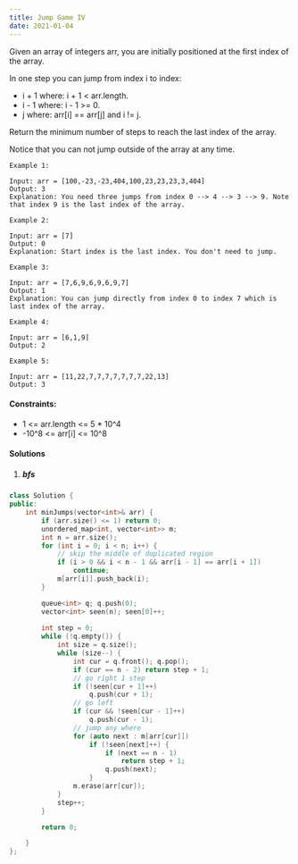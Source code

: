```yaml
---
title: Jump Game IV
date: 2021-01-04
---
```

Given an array of integers arr, you are initially positioned at the first index of the array.

In one step you can jump from index i to index:

-    i + 1 where: i + 1 < arr.length.
-    i - 1 where: i - 1 >= 0.
-    j where: arr[i] == arr[j] and i != j.

Return the minimum number of steps to reach the last index of the array.

Notice that you can not jump outside of the array at any time.

 

```
Example 1:

Input: arr = [100,-23,-23,404,100,23,23,23,3,404]
Output: 3
Explanation: You need three jumps from index 0 --> 4 --> 3 --> 9. Note that index 9 is the last index of the array.

Example 2:

Input: arr = [7]
Output: 0
Explanation: Start index is the last index. You don't need to jump.

Example 3:

Input: arr = [7,6,9,6,9,6,9,7]
Output: 1
Explanation: You can jump directly from index 0 to index 7 which is last index of the array.

Example 4:

Input: arr = [6,1,9]
Output: 2

Example 5:

Input: arr = [11,22,7,7,7,7,7,7,7,22,13]
Output: 3
```

 

#### Constraints:

-    1 <= arr.length <= 5 * 10^4
-    -10^8 <= arr[i] <= 10^8


#### Solutions

1. ##### bfs

```cpp
class Solution {
public:
    int minJumps(vector<int>& arr) {
        if (arr.size() <= 1) return 0;
        unordered_map<int, vector<int>> m;
        int n = arr.size();
        for (int i = 0; i < n; i++) {
            // skip the middle of duplicated region
            if (i > 0 && i < n - 1 && arr[i - 1] == arr[i + 1])
                continue;
            m[arr[i]].push_back(i);
        }

        queue<int> q; q.push(0);
        vector<int> seen(n); seen[0]++;
        
        int step = 0;
        while (!q.empty()) {
            int size = q.size();
            while (size--) {
                int cur = q.front(); q.pop();
                if (cur == n - 2) return step + 1;
                // go right 1 step
                if (!seen[cur + 1]++)
                    q.push(cur + 1);
                // go left
                if (cur && !seen[cur - 1]++)
                    q.push(cur - 1);
                // jump any where
                for (auto next : m[arr[cur]])
                    if (!seen[next]++) {
                        if (next == n - 1)
                            return step + 1;
                        q.push(next);
                    }
                m.erase(arr[cur]);
            }
            step++;
        }

        return 0;

    }
};
```